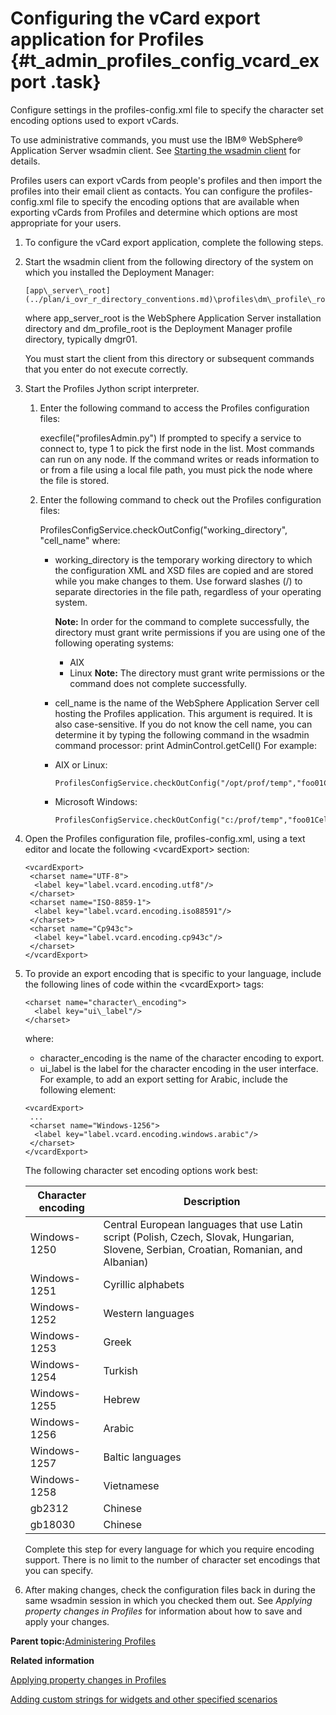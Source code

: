 # Configuring the vCard export application for Profiles {#t_admin_profiles_config_vcard_export .task}

Configure settings in the profiles-config.xml file to specify the character set encoding options used to export vCards.

To use administrative commands, you must use the IBM® WebSphere® Application Server wsadmin client. See [Starting the wsadmin client](t_admin_wsadmin_starting.md) for details.

Profiles users can export vCards from people's profiles and then import the profiles into their email client as contacts. You can configure the profiles-config.xml file to specify the encoding options that are available when exporting vCards from Profiles and determine which options are most appropriate for your users.

1.  To configure the vCard export application, complete the following steps.
2.  Start the wsadmin client from the following directory of the system on which you installed the Deployment Manager:

    ```
    [app\_server\_root](../plan/i_ovr_r_directory_conventions.md)\profiles\dm\_profile\_root\bin
    ```

    where app\_server\_root is the WebSphere Application Server installation directory and dm\_profile\_root is the Deployment Manager profile directory, typically dmgr01.

    You must start the client from this directory or subsequent commands that you enter do not execute correctly.

3.  Start the Profiles Jython script interpreter.

    1.  Enter the following command to access the Profiles configuration files:

        execfile\("profilesAdmin.py"\) If prompted to specify a service to connect to, type 1 to pick the first node in the list. Most commands can run on any node. If the command writes or reads information to or from a file using a local file path, you must pick the node where the file is stored.

    2.  Enter the following command to check out the Profiles configuration files:

        ProfilesConfigService.checkOutConfig\("working\_directory", "cell\_name" where:

        -   working\_directory is the temporary working directory to which the configuration XML and XSD files are copied and are stored while you make changes to them. Use forward slashes \(/\) to separate directories in the file path, regardless of your operating system.

            **Note:** In order for the command to complete successfully, the directory must grant write permissions if you are using one of the following operating systems:

            -   AIX
            -   Linux
            **Note:** The directory must grant write permissions or the command does not complete successfully.

        -   cell\_name is the name of the WebSphere Application Server cell hosting the Profiles application. This argument is required. It is also case-sensitive. If you do not know the cell name, you can determine it by typing the following command in the wsadmin command processor: print AdminControl.getCell\(\)
        For example:

        -   AIX or Linux:

            ```
            ProfilesConfigService.checkOutConfig("/opt/prof/temp","foo01Cell01")
            ```

        -   Microsoft Windows:

            ```
            ProfilesConfigService.checkOutConfig("c:/prof/temp","foo01Cell01")
            ```

4.  Open the Profiles configuration file, profiles-config.xml, using a text editor and locate the following <vcardExport\> section:

    ```
    <vcardExport>
     <charset name="UTF-8">
      <label key="label.vcard.encoding.utf8"/>
     </charset>
     <charset name="ISO-8859-1">
      <label key="label.vcard.encoding.iso88591"/>
     </charset>
     <charset name="Cp943c">
      <label key="label.vcard.encoding.cp943c"/>
     </charset>
    </vcardExport>
    
    ```

5.  To provide an export encoding that is specific to your language, include the following lines of code within the <vcardExport\> tags:

    ```
    <charset name="character\_encoding">
      <label key="ui\_label"/>
    </charset>
    ```

    where:

    -   character\_encoding is the name of the character encoding to export.
    -   ui\_label is the label for the character encoding in the user interface.
    For example, to add an export setting for Arabic, include the following element:

    ```
    <vcardExport>
     ...
     <charset name="Windows-1256">
      <label key="label.vcard.encoding.windows.arabic"/>
     </charset>
    </vcardExport>
    
    ```

    The following character set encoding options work best:

    |Character encoding|Description|
    |------------------|-----------|
    |Windows-1250|Central European languages that use Latin script \(Polish, Czech, Slovak, Hungarian, Slovene, Serbian, Croatian, Romanian, and Albanian\)|
    |Windows-1251|Cyrillic alphabets|
    |Windows-1252|Western languages|
    |Windows-1253|Greek|
    |Windows-1254|Turkish|
    |Windows-1255|Hebrew|
    |Windows-1256|Arabic|
    |Windows-1257|Baltic languages|
    |Windows-1258|Vietnamese|
    |gb2312|Chinese|
    |gb18030|Chinese|

    Complete this step for every language for which you require encoding support. There is no limit to the number of character set encodings that you can specify.

6.  After making changes, check the configuration files back in during the same wsadmin session in which you checked them out. See *Applying property changes in Profiles* for information about how to save and apply your changes.


**Parent topic:**[Administering Profiles](../admin/c_admin_profiles_intro.md)

**Related information**  


[Applying property changes in Profiles](../admin/t_admin_profiles_save_changes.md)

[Adding custom strings for widgets and other specified scenarios](../customize/t_admin_profiles_add_custom_strings.md)

